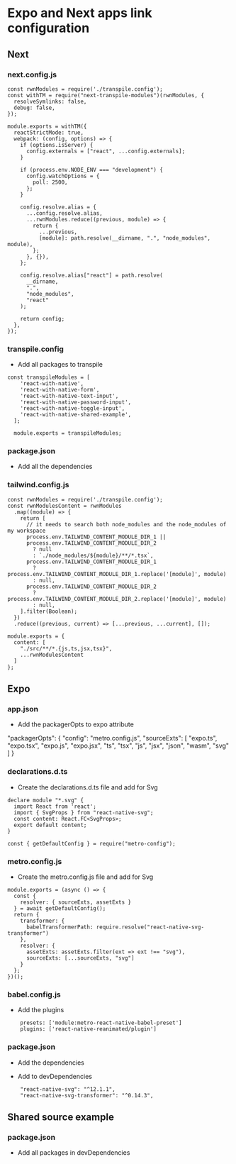 # Expo and Next apps link configuration

## Next

### next.config.js

```
const rwnModules = require('./transpile.config');
const withTM = require("next-transpile-modules")(rwnModules, {
  resolveSymlinks: false,
  debug: false,
});

module.exports = withTM({
  reactStrictMode: true,
  webpack: (config, options) => {
    if (options.isServer) {
      config.externals = ["react", ...config.externals];
    }

    if (process.env.NODE_ENV === "development") {
      config.watchOptions = {
        poll: 2500,
      };
    }

    config.resolve.alias = {
      ...config.resolve.alias,
      ...rwnModules.reduce((previous, module) => {
        return {
          ...previous,
          [module]: path.resolve(__dirname, ".", "node_modules", module),
        };
      }, {}),
    };

    config.resolve.alias["react"] = path.resolve(
      __dirname,
      ".",
      "node_modules",
      "react"
    );

    return config;
  },
});
```

### transpile.config

- Add all packages to transpile

```
const transpileModules = [
    'react-with-native',
    'react-with-native-form',
    'react-with-native-text-input',
    'react-with-native-password-input',
    'react-with-native-toggle-input',
    'react-with-native-shared-example',
  ];
  
  module.exports = transpileModules;
```

### package.json

- Add all the dependencies

### tailwind.config.js

```
const rwnModules = require('./transpile.config');
const rwnModulesContent = rwnModules
  .map((module) => {
    return [
      // it needs to search both node_modules and the node_modules of my workspace
      process.env.TAILWIND_CONTENT_MODULE_DIR_1 ||
      process.env.TAILWIND_CONTENT_MODULE_DIR_2
        ? null
        : `./node_modules/${module}/**/*.tsx`,
      process.env.TAILWIND_CONTENT_MODULE_DIR_1
        ? process.env.TAILWIND_CONTENT_MODULE_DIR_1.replace('[module]', module)
        : null,
      process.env.TAILWIND_CONTENT_MODULE_DIR_2
        ? process.env.TAILWIND_CONTENT_MODULE_DIR_2.replace('[module]', module)
        : null,
    ].filter(Boolean);
  })
  .reduce((previous, current) => [...previous, ...current], []);

module.exports = {
  content: [
    "./src/**/*.{js,ts,jsx,tsx}",
    ...rwnModulesContent
  ]
};
```

## Expo

### app.json

- Add the packagerOpts to expo attribute

"packagerOpts": {
  "config": "metro.config.js",
  "sourceExts": [
    "expo.ts",
    "expo.tsx",
    "expo.js",
    "expo.jsx",
    "ts",
    "tsx",
    "js",
    "jsx",
    "json",
    "wasm",
    "svg"
  ]
}

### declarations.d.ts

- Create the declarations.d.ts file and add for Svg

```
declare module "*.svg" {
  import React from 'react';
  import { SvgProps } from "react-native-svg";
  const content: React.FC<SvgProps>;
  export default content;
}

const { getDefaultConfig } = require("metro-config");
```

### metro.config.js

- Create the metro.config.js file and add for Svg

```
module.exports = (async () => {
  const {
    resolver: { sourceExts, assetExts }
  } = await getDefaultConfig();
  return {
    transformer: {
      babelTransformerPath: require.resolve("react-native-svg-transformer")
    },
    resolver: {
      assetExts: assetExts.filter(ext => ext !== "svg"),
      sourceExts: [...sourceExts, "svg"]
    }
  };
})();
```

### babel.config.js

- Add the plugins

```
    presets: ['module:metro-react-native-babel-preset']
    plugins: ['react-native-reanimated/plugin']
```

### package.json

- Add the dependencies

- Add to devDependencies

```
    "react-native-svg": "^12.1.1",
    "react-native-svg-transformer": "^0.14.3",
```

## Shared source example

### package.json

- Add all packages in devDependencies